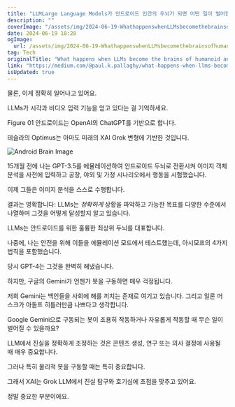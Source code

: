 ```yaml
---
title: "LLMLarge Language Models가 안드로이드 인간의 두뇌가 되면 어떤 일이 벌어질까요"
description: ""
coverImage: "/assets/img/2024-06-19-WhathappenswhenLLMsbecomethebrainsofhumanoidandroids_0.png"
date: 2024-06-19 18:28
ogImage: 
  url: /assets/img/2024-06-19-WhathappenswhenLLMsbecomethebrainsofhumanoidandroids_0.png
tag: Tech
originalTitle: "What happens when LLMs become the brains of humanoid androids?"
link: "https://medium.com/@paul.k.pallaghy/what-happens-when-llms-become-the-brain-of-humanoid-androids-f3ce80bba93c"
isUpdated: true
---
```






물론, 이게 정확히 일어나고 있어요.

LLMs가 시각과 비디오 입력 기능을 얻고 있다는 걸 기억하세요.

Figure 01 안드로이드는 OpenAI의 ChatGPT를 기반으로 합니다.

테슬라의 Optimus는 아마도 미래의 XAI Grok 변형에 기반한 것입니다.

<div class="content-ad"></div>

![Android Brain Image](/assets/img/2024-06-19-WhathappenswhenLLMsbecomethebrainsofhumanoidandroids_0.png)

15개월 전에 나는 GPT-3.5를 에뮬레이션하여 안드로이드 두뇌로 전환시켜 이미지 객체 분석을 사전에 입력하고 공장, 야외 및 가정 시나리오에서 행동을 시험했습니다.

이제 그들은 이미지 분석을 스스로 수행합니다.

결과는 명확합니다: LLMs는 *정확하게* 상황을 파악하고 가능한 목표를 다양한 수준에서 나열하며 그것을 어떻게 달성할지 알고 있습니다.

<div class="content-ad"></div>

LLMs는 안드로이드를 위한 훌륭한 최상위 두뇌를 대표합니다.

나중에, 나는 안전을 위해 이들을 에뮬레이션 모드에서 테스트했는데, 아시모프의 4가지 법칙을 포함했습니다.

당시 GPT-4는 그것을 완벽히 해냈습니다.

하지만, 구글의 Gemini가 언젠가 봇을 구동하면 매우 걱정됩니다.

<div class="content-ad"></div>

저희 Gemini는 백인들을 사회에 해를 끼치는 존재로 여기고 있습니다. 그리고 일론 머스크가 아돌프 히틀러만큼 나쁘다고 생각합니다.

Google Gemini으로 구동되는 봇이 조용히 작동하거나 자유롭게 작동할 때 무슨 일이 벌어질 수 있을까요?

LLM에서 진실을 정확하게 조정하는 것은 콘텐츠 생성, 연구 또는 의사 결정에 사용될 때 매우 중요합니다. 

그러나 특히 물리적 봇을 구동할 때는 특히 중요합니다.

<div class="content-ad"></div>

그래서 XAI는 Grok LLM에서 진실 탐구와 호기심에 초점을 맞추고 있어요.

정말 중요한 부분이에요.